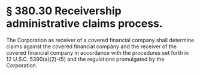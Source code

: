 # § 380.30   Receivership administrative claims process.

The Corporation as receiver of a covered financial company shall determine claims against the covered financial company and the receiver of the covered financial company in accordance with the procedures set forth in 12 U.S.C. 5390(a)(2)-(5) and the regulations promulgated by the Corporation.




